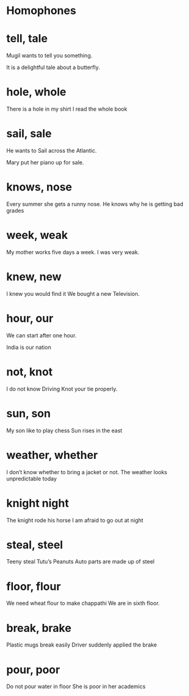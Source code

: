 # Homophones

# tell, tale

Mugil wants to tell you something.

It is a delightful tale about a butterfly.

# hole, whole

There is a hole in my shirt I read the whole book

# sail, sale

He wants to Sail across the Atlantic.

Mary put her piano up for sale.

# knows, nose

Every summer she gets a runny nose. He knows why he is getting bad grades

# week, weak

My mother works five days a week. I was very weak.

# knew, new

I knew you would find it We bought a new Television.

# hour, our

We can start after one hour.

India is our nation

# not, knot

I do not know Driving Knot your tie properly.

# sun, son

My son like to play chess Sun rises in the east

# weather, whether

I don’t know whether to bring a jacket or not. The weather looks unpredictable
today

# knight night

The knight rode his horse I am afraid to go out at night

# steal, steel

Teeny steal Tutu’s Peanuts Auto parts are made up of steel

# floor, flour

We need wheat flour to make chappathi We are in sixth floor.

# break, brake

Plastic mugs break easily Driver suddenly applied the brake

# pour, poor

Do not pour water in floor She is poor in her academics
